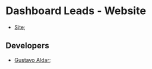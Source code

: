 # Dashboard Leads - Website

- [Site](https://dashboardleads.com.br);

## Developers

- [Gustavo Aldar](https://github.com/gustavoaldar);